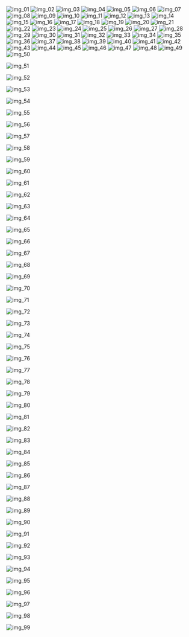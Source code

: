 ![img_01](https://user-images.githubusercontent.com/105165938/178332193-fa1af568-7f71-41da-8a5a-5f109b96ed4d.jpeg)
![img_02](https://user-images.githubusercontent.com/105165938/178379203-dfb9b68c-d5ac-4d6b-9f37-5fe0a5af09b0.png)
![img_03](https://user-images.githubusercontent.com/105165938/178379009-ce4d8db6-0e96-4528-b202-e0575cad5234.png)
![img_04](https://user-images.githubusercontent.com/105165938/178381558-7e1b43ce-c22b-4247-b908-548842d5bb91.png)
![img_05](https://user-images.githubusercontent.com/105165938/178383462-dd3facda-8d5c-4a75-81f7-6e3c1c5d8d2a.png)
![img_06](https://user-images.githubusercontent.com/105165938/178384103-cdd9f38d-1d1d-425d-a9ca-745b42f9c068.png)
![img_07](https://user-images.githubusercontent.com/105165938/178384767-9ce496c4-bff8-4bbd-8ce3-734b7a1f5a21.png)
![img_08](https://user-images.githubusercontent.com/105165938/178385997-843bd0bb-21d4-4fd8-9408-92fa2dad1749.jpeg)
![img_09](https://user-images.githubusercontent.com/105165938/178386948-bc97da14-8889-4799-8374-e1f1acec7930.png)
![img_10](https://user-images.githubusercontent.com/105165938/178390407-24acae60-7f57-4954-8ee9-84026f80374b.png)
![img_11](https://user-images.githubusercontent.com/105165938/178579982-e69ba60f-82ce-4be5-8ac5-d6a57f8c9789.png)
![img_12](https://user-images.githubusercontent.com/105165938/178598444-7e958a6b-a0db-4455-9707-be20b7f87ab6.png)
![img_13](https://user-images.githubusercontent.com/105165938/178615519-5e77433d-32f7-44bd-9516-f046e4584dc0.png)
![img_14](https://user-images.githubusercontent.com/105165938/178616108-d704c18e-4736-4797-93a2-bb28f51bfb66.png)
![img_15](https://user-images.githubusercontent.com/105165938/178616108-d704c18e-4736-4797-93a2-bb28f51bfb66.png)
![img_16](https://user-images.githubusercontent.com/105165938/178730539-126e44df-81cd-4d2d-9eb1-b86889e5dbf9.jpeg)
![img_17](https://user-images.githubusercontent.com/105165938/178625837-f4cec174-731b-4ef4-935b-5e7a9229b79d.jpeg)
![img_18](https://user-images.githubusercontent.com/105165938/178626798-dc4ea6bf-97dc-4b74-bfbc-8be4dcec27d7.png)
![img_19](https://user-images.githubusercontent.com/105165938/178633927-14a9b0c7-59bc-43fd-8da6-d34d2f097c1c.png)
![img_20](https://user-images.githubusercontent.com/105165938/178634475-86e6924d-5045-4015-9272-f2e500501893.png)
![img_21](https://user-images.githubusercontent.com/105165938/178635570-ef365c0f-d36a-49a8-b171-ab43b93cb161.png)
![img_22](https://user-images.githubusercontent.com/105165938/178730554-16955de7-f667-4510-9d01-b6c57ede11e2.jpeg)
![img_23](https://user-images.githubusercontent.com/105165938/178816203-0705cdd7-d898-4d64-af89-18d29d968a3a.png)
![img_24](https://user-images.githubusercontent.com/105165938/178816628-9ca50b9e-c700-42a1-b7b1-fbe38aeea886.png)
![img_25](https://user-images.githubusercontent.com/105165938/178817651-75029b6e-f637-43e5-b5c6-cee1e0352ddb.png)
![img_26](https://user-images.githubusercontent.com/105165938/178829795-df07b91b-98f6-4565-9d3b-5bd26841876d.png)
![img_27](https://user-images.githubusercontent.com/105165938/178829842-6052a320-2d95-47f5-a9bf-3a62eb65cc1a.png)
![img_28](https://user-images.githubusercontent.com/105165938/178834084-2820d704-4a1e-4525-af92-4a6bfa829220.png)
![img_29](https://user-images.githubusercontent.com/105165938/178849819-d983495d-c53d-432e-b0f7-781b1f5824f7.jpeg)
![img_30](https://user-images.githubusercontent.com/105165938/178868105-82b68981-943f-4084-95da-f2c89741a261.png)
![img_31](https://user-images.githubusercontent.com/105165938/178879960-c22acd16-fca7-47e0-ac28-b3b4e338e3e6.png)
![img_32](https://user-images.githubusercontent.com/105165938/178882692-c336bf83-8eb1-4ea4-ae82-824908f77c65.png)
![img_33](https://user-images.githubusercontent.com/105165938/179052652-db03d77d-665a-4328-bbeb-c23f5dc68c11.png)
![img_34](https://user-images.githubusercontent.com/105165938/179055135-aaacb387-fc07-410a-b74d-71bde4e7eff9.png)
![img_35](https://user-images.githubusercontent.com/105165938/179055514-4c034183-65db-4dc5-976a-6db51f677902.png)
![img_36](https://user-images.githubusercontent.com/105165938/179055884-f855e10c-b2d3-40e6-8fc8-ccb2c2124e52.png)
![img_37](https://user-images.githubusercontent.com/105165938/179056563-c55641d5-ff95-4da9-a028-5a9aaa37f638.png)
![img_38](https://user-images.githubusercontent.com/105165938/179056908-c2ad0903-5e0f-4d18-9759-071b0aa608ab.png)
![img_39](https://user-images.githubusercontent.com/105165938/179059787-e73e582e-6993-4c3c-b5f2-a57ee2db5ead.jpeg)
![img_40](https://user-images.githubusercontent.com/105165938/179101424-6229a832-9ab4-47b9-8866-1a3dcf733908.png)
![img_41](https://user-images.githubusercontent.com/105165938/179115742-edfd7690-c386-4f9f-8075-1391e85491d4.png)
![img_42](https://user-images.githubusercontent.com/105165938/179117593-285db271-9199-4b74-81b0-e4d7d4345520.png)
![img_43](https://user-images.githubusercontent.com/105165938/179118352-f01f8a55-9629-4d18-b4d7-8eeeaec1ba4d.png)
![img_44](https://user-images.githubusercontent.com/105165938/179119989-69669013-676e-4879-99a5-02a68bbc519c.png)
![img_45](https://user-images.githubusercontent.com/105165938/179142375-474c372c-1e42-4b64-82cb-7b2ccb5803ce.png)
![img_46](https://user-images.githubusercontent.com/105165938/179143283-b122a71f-b63a-4f56-b8ec-b83812dba91f.png)
![img_47](https://user-images.githubusercontent.com/105165938/179260297-de20abf3-5f12-4708-bccf-f8e88c669e0b.jpeg)
![img_48](https://user-images.githubusercontent.com/105165938/179266862-3ae00c8c-306c-49aa-9093-1e09840caacf.jpeg)
![img_49](https://user-images.githubusercontent.com/105165938/179272332-0611e3f1-6595-4e84-b4a0-457c0fb0e3ae.png)
![img_50](https://user-images.githubusercontent.com/105165938/179281150-36bbbcac-b7bd-4776-b391-938325e9c7fd.png)

![img_51]()

![img_52]()

![img_53]()

![img_54]()

![img_55]()

![img_56]()

![img_57]()

![img_58]()

![img_59]()

![img_60]()

![img_61]()

![img_62]()

![img_63]()

![img_64]()

![img_65]()

![img_66]()

![img_67]()

![img_68]()

![img_69]()

![img_70]()

![img_71]()

![img_72]()

![img_73]()

![img_74]()

![img_75]()

![img_76]()

![img_77]()

![img_78]()

![img_79]()

![img_80]()

![img_81]()

![img_82]()

![img_83]()

![img_84]()

![img_85]()

![img_86]()

![img_87]()

![img_88]()

![img_89]()

![img_90]()

![img_91]()

![img_92]()

![img_93]()

![img_94]()

![img_95]()

![img_96]()

![img_97]()

![img_98]()

![img_99]()
